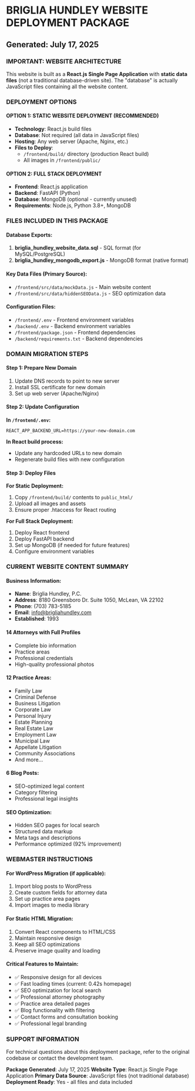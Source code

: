 # BRIGLIA HUNDLEY WEBSITE DEPLOYMENT PACKAGE
## Generated: July 17, 2025

### IMPORTANT: WEBSITE ARCHITECTURE
This website is built as a **React.js Single Page Application** with **static data files** (not a traditional database-driven site). The "database" is actually JavaScript files containing all the website content.

### DEPLOYMENT OPTIONS

#### OPTION 1: STATIC WEBSITE DEPLOYMENT (RECOMMENDED)
- **Technology**: React.js build files
- **Database**: Not required (all data in JavaScript files)
- **Hosting**: Any web server (Apache, Nginx, etc.)
- **Files to Deploy**: 
  - `/frontend/build/` directory (production React build)
  - All images in `/frontend/public/`

#### OPTION 2: FULL STACK DEPLOYMENT
- **Frontend**: React.js application
- **Backend**: FastAPI (Python)
- **Database**: MongoDB (optional - currently unused)
- **Requirements**: Node.js, Python 3.8+, MongoDB

### FILES INCLUDED IN THIS PACKAGE

#### Database Exports:
1. **briglia_hundley_website_data.sql** - SQL format (for MySQL/PostgreSQL)
2. **briglia_hundley_mongodb_export.js** - MongoDB format (native format)

#### Key Data Files (Primary Source):
- `/frontend/src/data/mockData.js` - Main website content
- `/frontend/src/data/hiddenSEOData.js` - SEO optimization data

#### Configuration Files:
- `/frontend/.env` - Frontend environment variables
- `/backend/.env` - Backend environment variables
- `/frontend/package.json` - Frontend dependencies
- `/backend/requirements.txt` - Backend dependencies

### DOMAIN MIGRATION STEPS

#### Step 1: Prepare New Domain
1. Update DNS records to point to new server
2. Install SSL certificate for new domain
3. Set up web server (Apache/Nginx)

#### Step 2: Update Configuration
**In `/frontend/.env`:**
```
REACT_APP_BACKEND_URL=https://your-new-domain.com
```

**In React build process:**
- Update any hardcoded URLs to new domain
- Regenerate build files with new configuration

#### Step 3: Deploy Files
**For Static Deployment:**
1. Copy `/frontend/build/` contents to `public_html/`
2. Upload all images and assets
3. Ensure proper .htaccess for React routing

**For Full Stack Deployment:**
1. Deploy React frontend
2. Deploy FastAPI backend
3. Set up MongoDB (if needed for future features)
4. Configure environment variables

### CURRENT WEBSITE CONTENT SUMMARY

#### Business Information:
- **Name**: Briglia Hundley, P.C.
- **Address**: 8180 Greensboro Dr. Suite 1050, McLean, VA 22102
- **Phone**: (703) 783-5185
- **Email**: info@brigliahundley.com
- **Established**: 1993

#### 14 Attorneys with Full Profiles
- Complete bio information
- Practice areas
- Professional credentials
- High-quality professional photos

#### 12 Practice Areas:
- Family Law
- Criminal Defense  
- Business Litigation
- Corporate Law
- Personal Injury
- Estate Planning
- Real Estate Law
- Employment Law
- Municipal Law
- Appellate Litigation
- Community Associations
- And more...

#### 6 Blog Posts:
- SEO-optimized legal content
- Category filtering
- Professional legal insights

#### SEO Optimization:
- Hidden SEO pages for local search
- Structured data markup
- Meta tags and descriptions
- Performance optimized (92% improvement)

### WEBMASTER INSTRUCTIONS

#### For WordPress Migration (if applicable):
1. Import blog posts to WordPress
2. Create custom fields for attorney data
3. Set up practice area pages
4. Import images to media library

#### For Static HTML Migration:
1. Convert React components to HTML/CSS
2. Maintain responsive design
3. Keep all SEO optimizations
4. Preserve image quality and loading

#### Critical Features to Maintain:
- ✅ Responsive design for all devices
- ✅ Fast loading times (current: 0.42s homepage)
- ✅ SEO optimization for local search
- ✅ Professional attorney photography
- ✅ Practice area detailed pages
- ✅ Blog functionality with filtering
- ✅ Contact forms and consultation booking
- ✅ Professional legal branding

### SUPPORT INFORMATION
For technical questions about this deployment package, refer to the original codebase or contact the development team.

**Package Generated**: July 17, 2025
**Website Type**: React.js Single Page Application
**Primary Data Source**: JavaScript files (not traditional database)
**Deployment Ready**: Yes - all files and data included